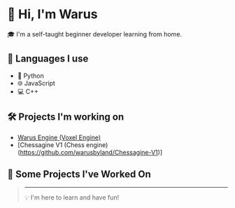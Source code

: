 # 👋 Hi, I'm Warus

🎓 I'm a self-taught beginner developer learning from home.  

## 🚀 Languages I use
- 🐍 Python
- 🌐 JavaScript
- 💻 C++
## 🛠️ Projects I'm working on
- [Warus Engine (Voxel Engine)](https://github.com/warusbyland/Warus-engine)
- [Chessagine V1 (Chess engine)(https://github.com/warusbyland/Chessagine-V1)]
## 📌 Some Projects I've Worked On

> ---
> 💡 I'm here to learn and have fun!
